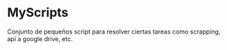 # MyScripts
Conjunto de pequeños script para resolver ciertas tareas como scrapping, api a google drive, etc.
